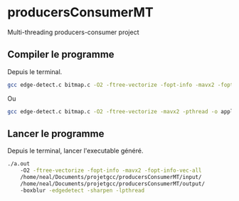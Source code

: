 # producersConsumerMT

Multi-threading producers-consumer project

## Compiler le programme

Depuis le terminal.

```bash
gcc edge-detect.c bitmap.c -O2 -ftree-vectorize -fopt-info -mavx2 -fopt-info-vec-all -lpthread
```
Ou
```bash
gcc edge-detect.c bitmap.c -O2 -ftree-vectorize -mavx2 -pthread -o apply-effect
```

## Lancer le programme

Depuis le terminal, lancer l'executable généré.

```bash
./a.out 
	-O2 -ftree-vectorize -fopt-info -mavx2 -fopt-info-vec-all 
	/home/neal/Documents/projetgcc/producersConsumerMT/input/ 
	/home/neal/Documents/projetgcc/producersConsumerMT/output/ 
	-boxblur -edgedetect -sharpen -lpthread
```